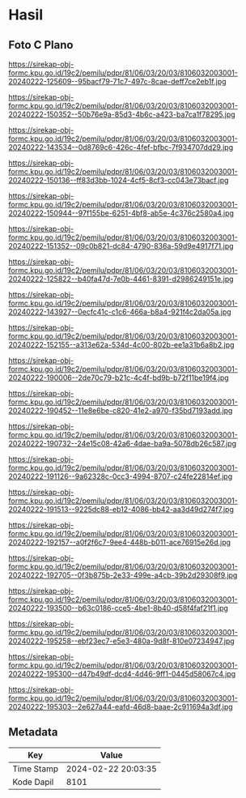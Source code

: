 # Hasil

## Foto C Plano

https://sirekap-obj-formc.kpu.go.id/19c2/pemilu/pdpr/81/06/03/20/03/8106032003001-20240222-125609--95bacf79-71c7-497c-8cae-deff7ce2eb1f.jpg

https://sirekap-obj-formc.kpu.go.id/19c2/pemilu/pdpr/81/06/03/20/03/8106032003001-20240222-150352--50b76e9a-85d3-4b6c-a423-ba7ca1f78295.jpg

https://sirekap-obj-formc.kpu.go.id/19c2/pemilu/pdpr/81/06/03/20/03/8106032003001-20240222-143534--0d8769c6-426c-4fef-bfbc-7f934707dd29.jpg

https://sirekap-obj-formc.kpu.go.id/19c2/pemilu/pdpr/81/06/03/20/03/8106032003001-20240222-150136--ff83d3bb-1024-4cf5-8cf3-cc043e73bacf.jpg

https://sirekap-obj-formc.kpu.go.id/19c2/pemilu/pdpr/81/06/03/20/03/8106032003001-20240222-150944--97f155be-6251-4bf8-ab5e-4c376c2580a4.jpg

https://sirekap-obj-formc.kpu.go.id/19c2/pemilu/pdpr/81/06/03/20/03/8106032003001-20240222-151352--09c0b821-dc84-4790-836a-59d9e4917f71.jpg

https://sirekap-obj-formc.kpu.go.id/19c2/pemilu/pdpr/81/06/03/20/03/8106032003001-20240222-125822--b40fa47d-7e0b-4461-8391-d2986249151e.jpg

https://sirekap-obj-formc.kpu.go.id/19c2/pemilu/pdpr/81/06/03/20/03/8106032003001-20240222-143927--0ecfc41c-c1c6-466a-b8a4-921f4c2da05a.jpg

https://sirekap-obj-formc.kpu.go.id/19c2/pemilu/pdpr/81/06/03/20/03/8106032003001-20240222-152155--a313e62a-534d-4c00-802b-ee1a31b6a8b2.jpg

https://sirekap-obj-formc.kpu.go.id/19c2/pemilu/pdpr/81/06/03/20/03/8106032003001-20240222-190006--2de70c79-b21c-4c4f-bd9b-b72f11be19f4.jpg

https://sirekap-obj-formc.kpu.go.id/19c2/pemilu/pdpr/81/06/03/20/03/8106032003001-20240222-190452--11e8e6be-c820-41e2-a970-f35bd7193add.jpg

https://sirekap-obj-formc.kpu.go.id/19c2/pemilu/pdpr/81/06/03/20/03/8106032003001-20240222-190732--24e15c08-42a6-4dae-ba9a-5078db26c587.jpg

https://sirekap-obj-formc.kpu.go.id/19c2/pemilu/pdpr/81/06/03/20/03/8106032003001-20240222-191126--9a62328c-0cc3-4994-8707-c24fe22814ef.jpg

https://sirekap-obj-formc.kpu.go.id/19c2/pemilu/pdpr/81/06/03/20/03/8106032003001-20240222-191513--9225dc88-eb12-4086-bb42-aa3d49d274f7.jpg

https://sirekap-obj-formc.kpu.go.id/19c2/pemilu/pdpr/81/06/03/20/03/8106032003001-20240222-192157--a0f2f6c7-9ee4-448b-b011-ace76915e26d.jpg

https://sirekap-obj-formc.kpu.go.id/19c2/pemilu/pdpr/81/06/03/20/03/8106032003001-20240222-192705--0f3b875b-2e33-499e-a4cb-39b2d29308f9.jpg

https://sirekap-obj-formc.kpu.go.id/19c2/pemilu/pdpr/81/06/03/20/03/8106032003001-20240222-193500--b63c0186-cce5-4be1-8b40-d58f4faf21f1.jpg

https://sirekap-obj-formc.kpu.go.id/19c2/pemilu/pdpr/81/06/03/20/03/8106032003001-20240222-195258--ebf23ec7-e5e3-480a-9d8f-810e07234947.jpg

https://sirekap-obj-formc.kpu.go.id/19c2/pemilu/pdpr/81/06/03/20/03/8106032003001-20240222-195300--d47b49df-dcd4-4d46-9ff1-0445d58067c4.jpg

https://sirekap-obj-formc.kpu.go.id/19c2/pemilu/pdpr/81/06/03/20/03/8106032003001-20240222-195303--2e627a44-eafd-46d8-baae-2c911694a3df.jpg


## Metadata

| Key        | Value               |
| ---------- | ------------------- |
| Time Stamp | 2024-02-22 20:03:35 |
| Kode Dapil | 8101                |



